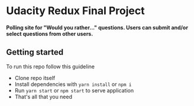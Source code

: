 # Udacity Redux Final Project

#### Polling site for "Would you rather..." questions. Users can submit and/or select questions from other users.

## Getting started

To run this repo follow this guideline

- Clone repo itself
- Install dependencies with ```yarn install``` or ```npm i```
- Run ```yarn start``` or ```npm start``` to serve application
- That's all that you need

